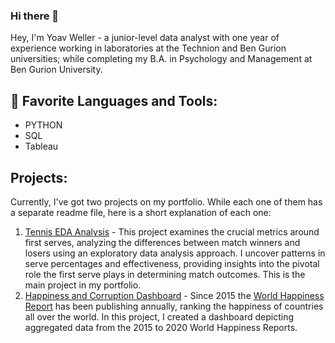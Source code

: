 ### Hi there 👋
 
Hey, I'm Yoav Weller - a junior-level data analyst with one year of experience working in laboratories at the Technion and Ben Gurion universities; while completing my B.A. in Psychology and Management at Ben Gurion University.

## 📄 Favorite Languages and Tools:
* PYTHON
* SQL
* Tableau

## Projects:
Currently, I've got two projects on my portfolio. While each one of them has a separate readme file, here is a short explanation of each one: 
1. [Tennis EDA Analysis](https://github.com/YoavWeller/Tennis_Analysis) - This project examines the crucial metrics around first serves, analyzing the differences between match winners and losers using an exploratory data analysis approach. I uncover patterns in serve percentages and effectiveness, providing insights into the pivotal role the first serve plays in determining match outcomes. This is the main project in my portfolio.
2. [Happiness and Corruption Dashboard](https://github.com/YoavWeller/Happiness_and_Corruption_Dashboard) - Since 2015 the [World Happiness Report](https://worldhappiness.report/) has been publishing annually, ranking the happiness of countries all over the world. In this project, I created a dashboard depicting aggregated data from the 2015 to 2020 World Happiness Reports.
